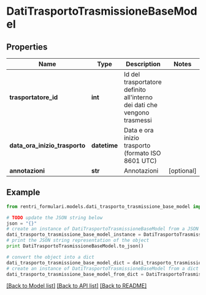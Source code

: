 # DatiTrasportoTrasmissioneBaseModel


## Properties
Name | Type | Description | Notes
------------ | ------------- | ------------- | -------------
**trasportatore_id** | **int** | Id del trasportatore definito all&#39;interno dei dati che vengono trasmessi | 
**data_ora_inizio_trasporto** | **datetime** | Data e ora inizio trasporto (formato ISO 8601 UTC) | 
**annotazioni** | **str** | Annotazioni | [optional] 

## Example

```python
from rentri_formulari.models.dati_trasporto_trasmissione_base_model import DatiTrasportoTrasmissioneBaseModel

# TODO update the JSON string below
json = "{}"
# create an instance of DatiTrasportoTrasmissioneBaseModel from a JSON string
dati_trasporto_trasmissione_base_model_instance = DatiTrasportoTrasmissioneBaseModel.from_json(json)
# print the JSON string representation of the object
print DatiTrasportoTrasmissioneBaseModel.to_json()

# convert the object into a dict
dati_trasporto_trasmissione_base_model_dict = dati_trasporto_trasmissione_base_model_instance.to_dict()
# create an instance of DatiTrasportoTrasmissioneBaseModel from a dict
dati_trasporto_trasmissione_base_model_from_dict = DatiTrasportoTrasmissioneBaseModel.from_dict(dati_trasporto_trasmissione_base_model_dict)
```
[[Back to Model list]](../README.md#documentation-for-models) [[Back to API list]](../README.md#documentation-for-api-endpoints) [[Back to README]](../README.md)


